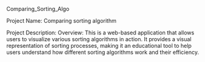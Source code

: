 Comparing_Sorting_Algo

Project Name: Comparing sorting algorithm

Project Description:
  Overview:
  This is a web-based application that allows users to visualize various sorting algorithms in action. It provides a visual representation of sorting processes, making it an educational tool to help users understand how different sorting algorithms work and their efficiency.
